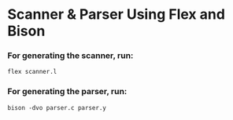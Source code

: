 # Scanner & Parser Using Flex and Bison

### For generating the scanner, run:
`flex scanner.l`

### For generating the parser, run:
`bison -dvo parser.c parser.y`


